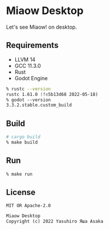# Miaow Desktop

Let's see Miaow! on desktop.

## Requirements

* LLVM 14
* GCC 11.3.0
* Rust
* Godot Engine

```zsh
% rustc --version
rustc 1.61.0 (fe5b13d68 2022-05-18)
% godot --version
3.3.2.stable.custom_build
```

## Build

```zsh
# cargo build
% make build
```

## Run

```zsh
% make run
```

## License

`MIT OR Apache-2.0`

```txt
Miaow Desktop
Copyright (c) 2022 Yasuhiro Яша Asaka
```
